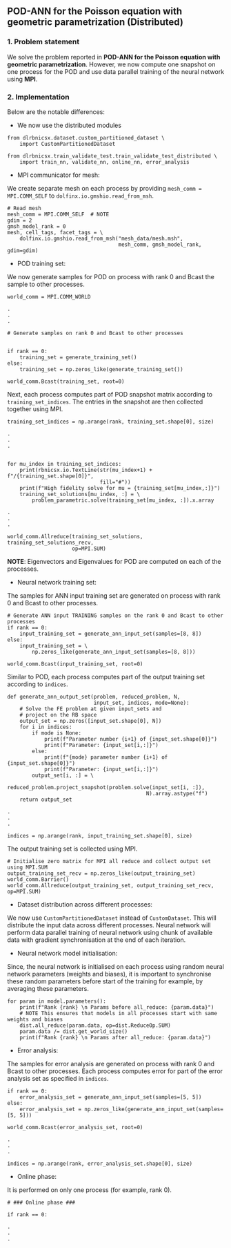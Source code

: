 ## POD-ANN for the Poisson equation with geometric parametrization (Distributed) ##

### 1. Problem statement

We solve the problem reported in **POD-ANN for the Poisson equation with geometric parametrization**. However, we now compute one snapshot on one process for the POD and use data parallel training of the neural network using **MPI**.

### 2. Implementation

Below are the notable differences:

- We now use the distributed modules

```
from dlrbnicsx.dataset.custom_partitioned_dataset \
    import CustomPartitionedDataset

from dlrbnicsx.train_validate_test.train_validate_test_distributed \
    import train_nn, validate_nn, online_nn, error_analysis
```

- MPI communicator for mesh:

We create separate mesh on each process by providing ```mesh_comm = MPI.COMM_SELF``` to ```dolfinx.io.gmshio.read_from_msh```.

```
# Read mesh
mesh_comm = MPI.COMM_SELF  # NOTE
gdim = 2
gmsh_model_rank = 0
mesh, cell_tags, facet_tags = \
    dolfinx.io.gmshio.read_from_msh("mesh_data/mesh.msh",
                                    mesh_comm, gmsh_model_rank, gdim=gdim)
```

- POD training set:

We now generate samples for POD on process with rank 0 and Bcast the sample to other processes.

```
world_comm = MPI.COMM_WORLD

.
.
.

# Generate samples on rank 0 and Bcast to other processes


if rank == 0:
    training_set = generate_training_set()
else:
    training_set = np.zeros_like(generate_training_set())

world_comm.Bcast(training_set, root=0)
```

Next, each process computes part of POD snapshot matrix according to ```training_set_indices```. The entries in the snapshot are then collected together using MPI.
```
training_set_indices = np.arange(rank, training_set.shape[0], size)

.
.
.


for mu_index in training_set_indices:
    print(rbnicsx.io.TextLine(str(mu_index+1) + f"/{training_set.shape[0]}",
                              fill="#"))
    print(f"High fidelity solve for mu = {training_set[mu_index,:]}")
    training_set_solutions[mu_index, :] = \
        problem_parametric.solve(training_set[mu_index, :]).x.array

.
.
.

world_comm.Allreduce(training_set_solutions, training_set_solutions_recv,
                     op=MPI.SUM)
```

**NOTE**: Eigenvectors and Eigenvalues for POD are computed on each of the processes.

- Neural network training set:

The samples for ANN input training set are generated on process with rank 0 and Bcast to other processes.

```
# Generate ANN input TRAINING samples on the rank 0 and Bcast to other processes
if rank == 0:
    input_training_set = generate_ann_input_set(samples=[8, 8])
else:
    input_training_set = \
        np.zeros_like(generate_ann_input_set(samples=[8, 8]))

world_comm.Bcast(input_training_set, root=0)
```

Similar to POD, each process computes part of the output training set according to ```indices```.

```
def generate_ann_output_set(problem, reduced_problem, N,
                            input_set, indices, mode=None):
    # Solve the FE problem at given input_sets and
    # project on the RB space
    output_set = np.zeros([input_set.shape[0], N])
    for i in indices:
        if mode is None:
            print(f"Parameter number {i+1} of {input_set.shape[0]}")
            print(f"Parameter: {input_set[i,:]}")
        else:
            print(f"{mode} parameter number {i+1} of {input_set.shape[0]}")
            print(f"Parameter: {input_set[i,:]}")
        output_set[i, :] = \
            reduced_problem.project_snapshot(problem.solve(input_set[i, :]),
                                             N).array.astype("f")
    return output_set

.
.
.

indices = np.arange(rank, input_training_set.shape[0], size)
```

The output training set is collected using MPI.

```
# Initialise zero matrix for MPI all reduce and collect output set using MPI.SUM
output_training_set_recv = np.zeros_like(output_training_set)
world_comm.Barrier()
world_comm.Allreduce(output_training_set, output_training_set_recv, op=MPI.SUM)
```

- Dataset distribution across different processes:

We now use ```CustomPartitionedDataset``` instead of ```CustomDataset```. This will distribute the input data across different processes. Neural network will perform data parallel training of neural network using chunk of available data with gradient synchronisation at the end of each iteration.

- Neural network model initialisation:

Since, the neural network is initialised on each process using random neural network parameters (weights and biases), it is important to synchronise these random parameters before start of the training for example, by averaging these parameters.

```
for param in model.parameters():
    print(f"Rank {rank} \n Params before all_reduce: {param.data}")
    # NOTE This ensures that models in all processes start with same weights and biases
    dist.all_reduce(param.data, op=dist.ReduceOp.SUM)
    param.data /= dist.get_world_size()
    print(f"Rank {rank} \n Params after all_reduce: {param.data}")
```

- Error analysis:

The samples for error analysis are generated on process with rank 0 and Bcast to other processes. Each process computes error for part of the error analysis set as specified in ```indices```.

```
if rank == 0:
    error_analysis_set = generate_ann_input_set(samples=[5, 5])
else:
    error_analysis_set = np.zeros_like(generate_ann_input_set(samples=[5, 5]))

world_comm.Bcast(error_analysis_set, root=0)

.
.
.

indices = np.arange(rank, error_analysis_set.shape[0], size)
```

- Online phase: 

It is performed on only one process (for example, rank 0).

```
# ### Online phase ###

if rank == 0:

.
.
.

```
